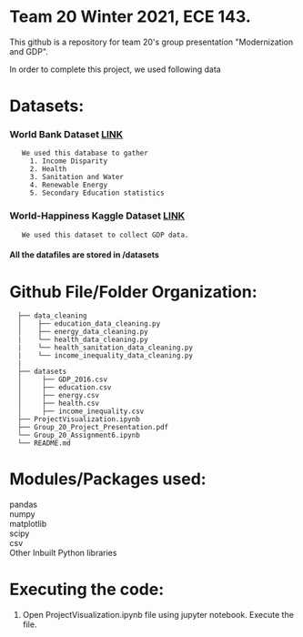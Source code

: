 # Team 20 Winter 2021, ECE 143. 
This github is a repository for team 20's group presentation "Modernization and GDP". 

In order to complete this project, we used following data
# Datasets: 

###  World Bank Dataset [LINK](https://data.worldbank.org/)
       We used this database to gather 
         1. Income Disparity
         2. Health
         3. Sanitation and Water
         4. Renewable Energy
         5. Secondary Education statistics

###  World-Happiness Kaggle Dataset [LINK](https://www.kaggle.com/unsdsn/world-happiness)
       We used this dataset to collect GDP data. 


#### All the datafiles are stored in /datasets

# Github File/Folder Organization:
      ├── data_cleaning                                            
      │    ├── education_data_cleaning.py                                  
      │    ├── energy_data_cleaning.py                               
      |    └── health_data_cleaning.py      
      |    └── health_sanitation_data_cleaning.py   
      |    └── income_inequality_data_cleaning.py   
      |
      ├── datasets                                     
      │     ├── GDP_2016.csv
      │     ├── education.csv
      │     ├── energy.csv
      │     ├── health.csv
      │     ├── income_inequality.csv
      ├── ProjectVisualization.ipynb                        
      ├── Group_20_Project_Presentation.pdf       
      └── Group_20_Assignment6.ipynb
      └── README.md                                          

#### 
# Modules/Packages used:
pandas <br>
numpy <br>
matplotlib <br>
scipy <br>
csv <br>
Other Inbuilt Python libraries

####
# Executing the code:
1. Open ProjectVisualization.ipynb file using jupyter notebook. Execute the file.
      

